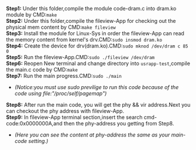 **Step1:** Under this folder,compile the module code-dram.c into dram.ko module by CMD:`make`  
**Step2:** Under this folder,compile the fileview-App for checking out the physical mem content by CMD:`make fileview`  
**Step3:** Install the module for Linux-Sys in order the fileview-App can read the memory content from kernel's drv.CMD:`sudo insmod dram.ko`  
**Step4:** Create the device for drv(dram.ko).CMD:`sudo mknod /dev/dram c 85 0`  
**Step5:** Run the fileview-App.CMD:`sudo ./fileview /dev/dram`  
**Step6:** Reopen New terminal and change directory into `usrapp-test`,compile the main.c code by CMD:`make`  
**Step7:** Run the main progress.CMD:`sudo ./main`
* *(Notice:you must use sudo previlige to run this code because of the code using file:"/proc/self/pagemap")*  

**Step8:** After run the main code, you will get the phy && vir address.Next you can checkout the phy address with fileview-App.  
**Step9:** In fileview-App terminal section,insert the search cmd-code:0x0000000A,and then the phy-address you getting from Step8.
* *(Here you can see the content at phy-address the same as your main-code setting.)*  
